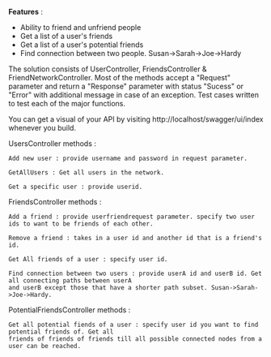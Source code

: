 <b>Features</b> : 

* Ability to friend and unfriend people
* Get a list of a user's friends
* Get a list of a user's potential friends
* Find connection between two people. Susan->Sarah->Joe->Hardy

The solution consists of UserController, FriendsController & FriendNetworkController. Most of the methods accept a "Request" parameter and return a "Response" parameter with status "Sucess" or "Error" 
with additional message in case of an exception. Test cases written to test each of the major functions.

You can get a visual of your API by visiting http://localhost/swagger/ui/index whenever you build.

UsersController methods :

	Add new user : provide username and password in request parameter.

	GetAllUsers : Get all users in the network.

	Get a specific user : provide userid.


FriendsController methods :

	Add a friend : provide userfriendrequest parameter. specify two user ids to want to be friends of each other.

	Remove a friend : takes in a user id and another id that is a friend's id.

	Get All friends of a user : specify user id.

	Find connection between two users : provide userA id and userB id. Get all connecting paths between userA 
	and userB except those that have a shorter path subset. Susan->Sarah->Joe->Hardy.


PotentialFriendsController methods :

	Get all potential fiends of a user : specify user id you want to find potential friends of. Get all 
	friends of friends of friends till all possible connected nodes from a user can be reached.


